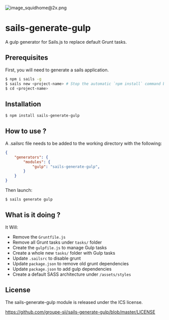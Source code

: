 ![image_squidhome@2x.png](http://i.imgur.com/RIvu9.png)

# sails-generate-gulp

A gulp generator for Sails.js to replace default Grunt tasks.

## Prerequisites

First, you will need to generate a sails application.

```sh
$ npm i sails -g
$ sails new <project-name> # Stop the automatic `npm install` command before it installs sails dependencies and gulp with it
$ cd <project-name>
```

## Installation

```sh
$ npm install sails-generate-gulp
```

## How to use ?

A .sailsrc file needs to be added to the working directory with the following:

```json
{
    "generators": {
        "modules": {
            "gulp": "sails-generate-gulp",
        }
    }
}
```

Then launch:

```sh
$ sails generate gulp
```

## What is it doing ?

It Will:

* Remove the `Gruntfile.js`
* Remove all Grunt tasks under `tasks/` folder
* Create the `gulpfile.js` to manage Gulp tasks
* Create a whole new `tasks/` folder with Gulp tasks
* Update `.sailsrc` to disable grunt
* Update `package.json` to remove old grunt dependencies
* Update `package.json` to add gulp dependencies
* Create a default SASS architecture under `/assets/styles`

## License

The sails-generate-gulp module is released under the ICS license.

https://github.com/groupe-sii/sails-generate-gulp/blob/master/LICENSE
